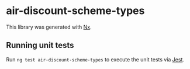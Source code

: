 <!-- gitbook-ignore -->

# air-discount-scheme-types

This library was generated with [Nx](https://nx.dev).

## Running unit tests

Run `ng test air-discount-scheme-types` to execute the unit tests via [Jest](https://jestjs.io).
